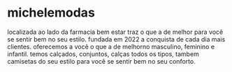 # michelemodas
localizada ao lado da farmacia bem estar traz o que a de melhor para você se sentir bem no seu estilo.
fundada em 2022 a conquista de cada dia mais clientes.
oferecemos a você o que a de melhorno masculino, feminino e infantil.
temos calçados, conjuntos, calças todos os tipos, tambem camisetas do seu estilo para você se sentir bem no seu conforto.  
